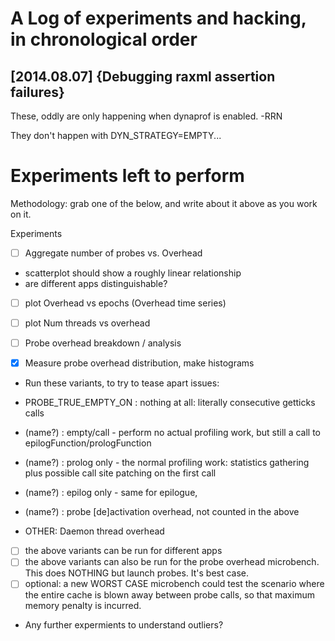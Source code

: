 
A Log of experiments and hacking, in chronological order
========================================================

[2014.08.07] {Debugging raxml assertion failures}
-------------------------------------------------

These, oddly are only happening when dynaprof is enabled. -RRN

They don't happen with DYN_STRATEGY=EMPTY...



Experiments left to perform
===========================

Methodology: grab one of the below, and write about it above as you
work on it.

Experiments

 * [ ] Aggregate number of probes vs. Overhead
  - scatterplot should show a roughly linear relationship
  - are different apps distinguishable?

  - [ ] plot Overhead vs epochs (Overhead time series)
  - [ ] plot Num threads vs overhead 


 * [ ] Probe overhead breakdown / analysis
  - [x] Measure probe overhead distribution, make histograms
  - Run these variants, to try to tease apart issues:
   - PROBE_TRUE_EMPTY_ON : nothing at all: literally consecutive getticks calls
   - (name?) : empty/call - perform no actual profiling work, but
     still a call to epilogFunction/prologFunction
 
   - (name?) : prolog only - the normal profiling work: statistics
     gathering plus possible call site patching on the first call
   - (name?) : epilog only - same for epilogue,

   - (name?) : probe [de]activation overhead, not counted in the above

   - OTHER: Daemon thread overhead


  - [ ] the above variants can be run for different apps
  - [ ] the above variants can also be run for the probe overhead
        microbench.  This does NOTHING but launch probes.  It's best
        case.
  - [ ] optional: a new WORST CASE microbench could test the scenario
        where the entire cache is blown away between probe calls, so
        that maximum memory penalty is incurred.
      
  - Any further expermients to understand outliers?

